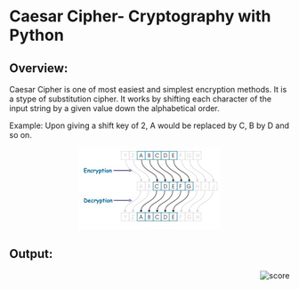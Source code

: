 # Caesar Cipher- Cryptography with Python

## Overview:

Caesar Cipher is one of most easiest and simplest encryption methods. It is a stype of substitution cipher.
It works by shifting each character of the input string by a given value down the alphabetical order.

Example: Upon giving a shift key of 2, A would be replaced by C, B by D and so on.

<p align = "center">
	<img src="caesar_cipher.jpg" alt="caesar_cipher">
</p>

## Output:

<p align = "right">
	<img src="ouput.jpg" alt="score">
</p>
